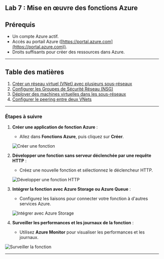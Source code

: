 ## Lab 7 : Mise en œuvre des fonctions Azure

## Prérequis

- Un compte Azure actif.
- Accès au portail Azure ([https://portal.azure.com](https://portal.azure.com)).
- Droits suffisants pour créer des ressources dans Azure.

---

## Table des matières

1. [Créer un réseau virtuel (VNet) avec plusieurs sous-réseaux](#etape-1-créer-un-réseau-virtuel-vnet-avec-plusieurs-sous-réseaux)
2. [Configurer les Groupes de Sécurité Réseau (NSG)](#etape-2-configurer-les-groupes-de-sécurité-réseau-nsg)
3. [Déployer des machines virtuelles dans les sous-réseaux](#etape-3-déployer-des-machines-virtuelles-dans-les-sous-réseaux)
4. [Configurer le peering entre deux VNets](#etape-4-configurer-le-peering-entre-deux-vnets)

---

### Étapes à suivre

1. **Créer une application de fonction Azure** :
   - Allez dans **Fonctions Azure**, puis cliquez sur **Créer**.

   ![Créer une fonction](images/creer-fonction.png)

2. **Développer une fonction sans serveur déclenchée par une requête HTTP** :
   - Créez une nouvelle fonction et sélectionnez le déclencheur HTTP.

   ![Développer une fonction HTTP](images/developper-fonction-http.png)

3. **Intégrer la fonction avec Azure Storage ou Azure Queue** :
   - Configurez les liaisons pour connecter votre fonction à d'autres services Azure.

   ![Intégrer avec Azure Storage](images/integrer-azure-storage.png)

4. **Surveiller les performances et les journaux de la fonction** :
   - Utilisez **Azure Monitor** pour visualiser les performances et les journaux.

  

 ![Surveiller la fonction](images/surveiller-fonction.png)

---